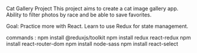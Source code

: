 Cat Gallery Project
This project aims to create a cat image gallery app. Ability to filter photos by race and be able to save favorites.

Goal: Practice more with React.
Learn to use Redux for state management.

commands : 
npm install @reduxjs/toolkit
npm install redux react-redux
npm install react-router-dom
npm install node-sass
npm install react-select
